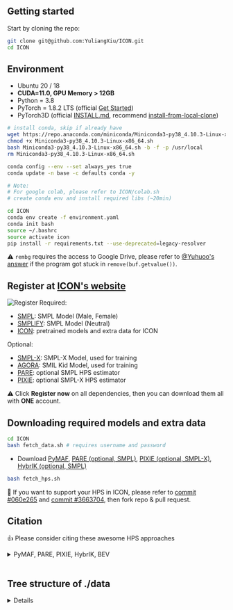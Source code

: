 ## Getting started

Start by cloning the repo:

```bash
git clone git@github.com:YuliangXiu/ICON.git
cd ICON
```  

## Environment
  * Ubuntu 20 / 18
  * **CUDA=11.0, GPU Memory > 12GB** 
  * Python = 3.8
  * PyTorch = 1.8.2 LTS (official [Get Started](https://pytorch.org/get-started/locally/))
  * PyTorch3D (official [INSTALL.md](https://github.com/facebookresearch/pytorch3d/blob/main/INSTALL.md), recommend [install-from-local-clone](https://github.com/facebookresearch/pytorch3d/blob/main/INSTALL.md#2-install-from-a-local-clone))

```bash
# install conda, skip if already have
wget https://repo.anaconda.com/miniconda/Miniconda3-py38_4.10.3-Linux-x86_64.sh
chmod +x Miniconda3-py38_4.10.3-Linux-x86_64.sh
bash Miniconda3-py38_4.10.3-Linux-x86_64.sh -b -f -p /usr/local
rm Miniconda3-py38_4.10.3-Linux-x86_64.sh

conda config --env --set always_yes true
conda update -n base -c defaults conda -y

# Note: 
# For google colab, please refer to ICON/colab.sh
# create conda env and install required libs (~20min)

cd ICON
conda env create -f environment.yaml
conda init bash
source ~/.bashrc
source activate icon
pip install -r requirements.txt --use-deprecated=legacy-resolver
```

:warning: `rembg` requires the access to Google Drive, please refer to [@Yuhuoo's answer](https://github.com/YuliangXiu/ICON/issues/36#issuecomment-1141984308) if the program got stuck in `remove(buf.getvalue())`.

## Register at [ICON's website](https://icon.is.tue.mpg.de/)

![Register](../assets/register.png)
Required:
  * [SMPL](http://smpl.is.tue.mpg.de/):  SMPL Model (Male, Female)
  * [SMPLIFY](http://smplify.is.tue.mpg.de/): SMPL Model (Neutral)
  * [ICON](https://icon.is.tue.mpg.de/): pretrained models and extra data for ICON

Optional:
  * [SMPL-X](http://smpl-x.is.tue.mpg.de/): SMPL-X Model, used for training
  * [AGORA](https://agora.is.tue.mpg.de/): SMIL Kid Model, used for training
  * [PARE](https://pare.is.tue.mpg.de/): optional SMPL HPS estimator
  * [PIXIE](https://pixie.is.tue.mpg.de/): optional SMPL-X HPS estimator


:warning: Click **Register now** on all dependencies, then you can download them all with **ONE** account.

## Downloading required models and extra data
  ```bash
  cd ICON
  bash fetch_data.sh # requires username and password
  ```
  * Download [PyMAF](https://github.com/HongwenZhang/PyMAF#necessary-files), [PARE (optional, SMPL)](https://github.com/mkocabas/PARE#demo), [PIXIE (optional, SMPL-X)](https://pixie.is.tue.mpg.de/), [HybrIK (optional, SMPL)](https://github.com/Jeff-sjtu/HybrIK)
  
  ```bash
  bash fetch_hps.sh
  ```

  :eyes: If you want to support your HPS in ICON, please refer to [commit #060e265](https://github.com/YuliangXiu/ICON/commit/060e265bd253c6a34e65c9d0a5288c6d7ffaf68e) and [commit #3663704](https://github.com/YuliangXiu/ICON/commit/36637046dcbb5667cdfbee3b9c91b934d4c5dd05), then fork repo & pull request.

## Citation
:+1: Please consider citing these awesome HPS approaches

<details><summary>PyMAF, PARE, PIXIE, HybrIK, BEV</summary>

```
@inproceedings{pymaf2021,
  title={PyMAF: 3D Human Pose and Shape Regression with Pyramidal Mesh Alignment Feedback Loop},
  author={Zhang, Hongwen and Tian, Yating and Zhou, Xinchi and Ouyang, Wanli and Liu, Yebin and Wang, Limin and Sun, Zhenan},
  booktitle={Proceedings of the IEEE International Conference on Computer Vision},
  year={2021}
}

@inproceedings{Kocabas_PARE_2021,
  title = {{PARE}: Part Attention Regressor for {3D} Human Body Estimation},
  author = {Kocabas, Muhammed and Huang, Chun-Hao P. and Hilliges, Otmar and Black, Michael J.},
  booktitle = {Proc. International Conference on Computer Vision (ICCV)},
  pages = {11127--11137},
  month = oct,
  year = {2021},
  doi = {},
  month_numeric = {10}
}

@inproceedings{PIXIE:2021,
  title={Collaborative Regression of Expressive Bodies using Moderation}, 
  author={Yao Feng and Vasileios Choutas and Timo Bolkart and Dimitrios Tzionas and Michael J. Black},
  booktitle={International Conference on 3D Vision (3DV)},
  year={2021}
}

@inproceedings{li2021hybrik,
  title={Hybrik: A hybrid analytical-neural inverse kinematics solution for 3d human pose and shape estimation},
  author={Li, Jiefeng and Xu, Chao and Chen, Zhicun and Bian, Siyuan and Yang, Lixin and Lu, Cewu},
  booktitle={Proceedings of the IEEE/CVF Conference on Computer Vision and Pattern Recognition},
  pages={3383--3393},
  year={2021}
}

@InProceedings{BEV,
  author = {Sun, Yu and Liu, Wu and Bao, Qian and Fu, Yili and Mei, Tao and Black, Michael J},
  title = {Putting People in their Place: Monocular Regression of 3D People in Depth},
  booktitle = {CVPR},
  year = {2022}
}

@InProceedings{ROMP,
  author = {Sun, Yu and Bao, Qian and Liu, Wu and Fu, Yili and Michael J., Black and Mei, Tao},
  title = {Monocular, One-stage, Regression of Multiple 3D People},
  booktitle = {ICCV},
  year = {2021}
}

```
</details>

<br>

## Tree structure of **./data**

<details>

```
data/
├── ckpt/
│   ├── icon-filter.ckpt
│   ├── icon-nofilter.ckpt
│   ├── normal.ckpt
│   ├── pamir.ckpt
│   └── pifu.ckpt
├── hybrik_data/
│   ├── h36m_mean_beta.npy
│   ├── J_regressor_h36m.npy
│   ├── hybrik_config.yaml
│   └── pretrained_w_cam.pth
├── pare_data/
│   ├── J_regressor_{extra,h36m}.npy
│   ├── pare/
│   │   └── checkpoints/
│   │       ├── pare_checkpoint.ckpt
│   │       ├── pare_config.yaml
│   │       ├── pare_w_3dpw_checkpoint.ckpt
│   │       └── pare_w_3dpw_config.yaml
│   ├── smpl_mean_params.npz
│   └── smpl_partSegmentation_mapping.pkl
├── pixie_data/
│   ├── flame2smplx_tex_1024.npy
│   ├── MANO_SMPLX_vertex_ids.pkl
│   ├── pixie_model.tar
│   ├── SMPL-X__FLAME_vertex_ids.npy
│   ├── SMPL_X_template_FLAME_uv.obj
│   ├── smplx_extra_joints.yaml
│   ├── smplx_hand.obj
│   ├── SMPLX_NEUTRAL_2020.npz
│   ├── smplx_tex.obj
│   ├── smplx_tex.png
│   ├── SMPLX_to_J14.pkl
│   ├── uv_face_eye_mask.png
│   └── uv_face_mask.png
├── pymaf_data/
│   ├── cube_parts.npy
│   ├── gmm_08.pkl
│   ├── J_regressor_{extra,h36m}.npy
│   ├── mesh_downsampling.npz
│   ├── pretrained_model/
│   │   └── PyMAF_model_checkpoint.pt
│   ├── smpl_mean_params.npz
│   ├── UV_data/
│   │   ├── UV_Processed.mat
│   │   └── UV_symmetry_transforms.mat
│   └── vertex_texture.npy
├── smpl_related/
│   ├── models/
│   │   ├── smpl/
│   │   │   ├── SMPL_{FEMALE,MALE,NEUTRAL}.pkl
│   │   │   ├── smpl_kid_template.npy
│   │   └── smplx/
│   │       ├── SMPLX_{FEMALE,MALE,NEUTRAL}.npz
│   │       ├── SMPLX_{FEMALE,MALE,NEUTRAL}.pkl
│   │       ├── smplx_kid_template.npy
│   │       └── version.txt
│   └── smpl_data/
│       ├── smpl_verts.npy
│       ├── smplx_cmap.npy
│       ├── smplx_faces.npy
│       └── smplx_verts.npy
└── tedra_data/
    ├── faces.txt
    ├── tetrahedrons.txt
    ├── tetgen_{male,female,neutral}_{adult,kid}_structure.npy
    ├── tetgen_{male,female,neutral}_{adult,kid}_vertices.npy
    ├── tetra_{male,female,neutral}_{adult,kid}_smpl.npz
    ├── tetrahedrons_{male,female,neutral}_{adult,kid}.txt
    └── vertices.txt
```
</details>
